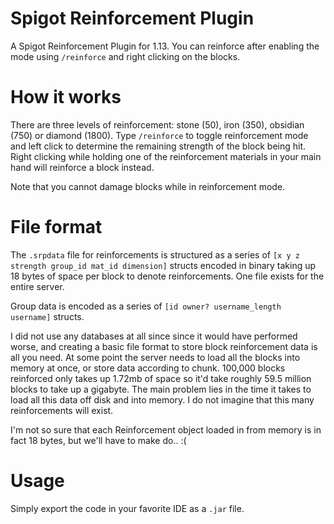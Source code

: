 # Spigot Reinforcement Plugin
A Spigot Reinforcement Plugin for 1.13. You can reinforce after enabling the mode using `/reinforce` and right clicking on the blocks.

# How it works

There are three levels of reinforcement: stone (50), iron (350), obsidian (750) or diamond (1800). Type `/reinforce` to toggle reinforcement mode and left click to determine the remaining strength of the block being hit. Right clicking while holding one of the reinforcement materials in your main hand will reinforce a block instead.

Note that you cannot damage blocks while in reinforcement mode.

# File format
The `.srpdata` file for reinforcements is structured as a series of `[x y z strength group_id mat_id dimension]` structs encoded in binary taking up 18 bytes of space per block to denote reinforcements. One file exists for the entire server. 

Group data is encoded as a series of `[id owner? username_length username]` structs.

I did not use any databases at all since since it would have performed worse, and creating a basic file format to store block reinforcement data is all you need. At some point the server needs to load all the blocks into memory at once,	or store data according to chunk. 100,000 blocks reinforced only takes up 1.72mb of space so it'd take roughly 59.5 million blocks to take up a gigabyte. The main problem lies in the time it takes to load all this data off disk and into memory. I do not imagine that this many reinforcements will exist.

I'm not so sure that each Reinforcement object loaded in from memory is in fact 18 bytes, but we'll have to make do.. :(

# Usage

Simply export the code in your favorite IDE as a `.jar` file.